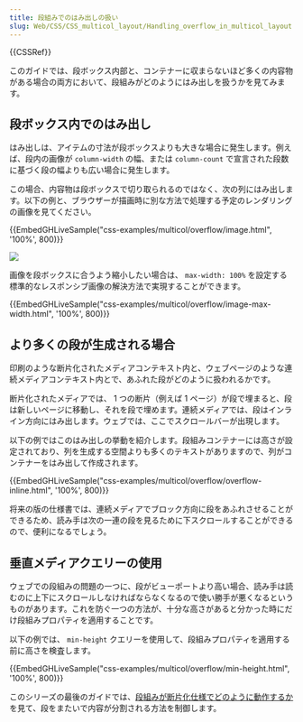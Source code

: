 ```yaml
---
title: 段組みでのはみ出しの扱い
slug: Web/CSS/CSS_multicol_layout/Handling_overflow_in_multicol_layout
---
```


{{CSSRef}}

このガイドでは、段ボックス内部と、コンテナーに収まらないほど多くの内容物がある場合の両方において、段組みがどのようにはみ出しを扱うかを見てみます。

## 段ボックス内でのはみ出し

はみ出しは、アイテムの寸法が段ボックスよりも大きな場合に発生します。例えば、段内の画像が `column-width` の幅、または `column-count` で宣言された段数に基づく段の幅よりも広い場合に発生します。

この場合、内容物は段ボックスで切り取られるのではなく、次の列にはみ出します。以下の例と、ブラウザーが描画時に別な方法で処理する予定のレンダリングの画像を見てください。

{{EmbedGHLiveSample("css-examples/multicol/overflow/image.html", '100%', 800)}}

![](image-overflow-multicol.png)

画像を段ボックスに合うよう縮小したい場合は、 `max-width: 100%` を設定する標準的なレスポンシブ画像の解決方法で実現することができます。

{{EmbedGHLiveSample("css-examples/multicol/overflow/image-max-width.html", '100%', 800)}}

## より多くの段が生成される場合

印刷のような断片化されたメディアコンテキスト内と、ウェブページのような連続メディアコンテキスト内とで、あふれた段がどのように扱われるかです。

断片化されたメディアでは、 1 つの断片（例えば 1 ページ）が段で埋まると、段は新しいページに移動し、それを段で埋めます。連続メディアでは、段はインライン方向にはみ出します。ウェブでは、ここでスクロールバーが出現します。

以下の例ではこのはみ出しの挙動を紹介します。段組みコンテナーには高さが設定されており、列を生成する空間よりも多くのテキストがありますので、列がコンテナーをはみ出して作成されます。

{{EmbedGHLiveSample("css-examples/multicol/overflow/overflow-inline.html", '100%', 800)}}

将来の版の仕様書では、連続メディアでブロック方向に段をあふれさせることができるため、読み手は次の一連の段を見るために下スクロールすることができるので、便利になるでしょう。

## 垂直メディアクエリーの使用

ウェブでの段組みの問題の一つに、段がビューポートより高い場合、読み手は読むのに上下にスクロールしなければならなくなるので使い勝手が悪くなるというものがあります。これを防ぐ一つの方法が、十分な高さがあると分かった時にだけ段組みプロパティを適用することです。

以下の例では、 `min-height` クエリーを使用して、段組みプロパティを適用する前に高さを検査します。

{{EmbedGHLiveSample("css-examples/multicol/overflow/min-height.html", '100%', 800)}}

このシリーズの最後のガイドでは、[段組みが断片化仕様でどのように動作するか](/ja/docs/Web/CSS/CSS_Columns/Handling_content_breaks_in_multicol)を見て、段をまたいで内容が分割される方法を制御します。
